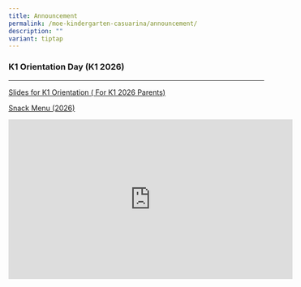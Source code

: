 ```yaml
---
title: Announcement
permalink: /moe-kindergarten-casuarina/announcement/
description: ""
variant: tiptap
---
```

<h3>K1 Orientation Day (K1 2026)</h3>
<hr>
<p><a href="/files/MK@Casuarina/K1_Orientation_2025__K1_2026_.pdf" rel="noopener nofollow" target="_blank">Slides for K1 Orientation ( For K1 2026 Parents)</a>
</p>
<p><a href="/files/MK@Casuarina/2026_Menu.pdf" rel="noopener nofollow" target="_blank">Snack Menu (2026)</a>
</p>
<p></p>
<div class="iframe-wrapper">
<iframe height="315" width="560" allowfullscreen="true" frameborder="0" src="https://www.youtube.com/embed/25BaOjAhFV0?si=1toJSKG1RAlKWBSa"></iframe>
</div>
<p></p>
<p></p>
<p></p>